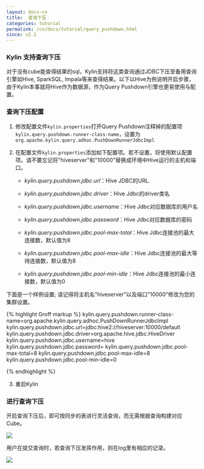 ```yaml
---
layout: docs-cn
title:  查询下压
categories: tutorial
permalink: /cn/docs/tutorial/query_pushdown.html
since: v2.1
---
```


### Kylin 支持查询下压

对于没有cube能查得结果的sql，Kylin支持将这类查询通过JDBC下压至备用查询引擎如Hive, SparkSQL, Impala等来查得结果。以下以Hive为例说明开启步骤，由于Kylin本事就将Hive作为数据源，作为Query Pushdown引擎也更易使用与配置。

### 查询下压配置

1. 修改配置文件`kylin.properties`打开Query Pushdown注释掉的配置项`kylin.query.pushdown.runner-class-name`，设置为`org.apache.kylin.query.adhoc.PushDownRunnerJdbcImpl`


2. 在配置文件`kylin.properties`添加如下配置项。若不设置，将使用默认配置项。请不要忘记将"hiveserver"和"10000"替换成环境中Hive运行的主机和端口。

    - *kylin.query.pushdown.jdbc.url*：Hive JDBC的URL.

    - *kylin.query.pushdown.jdbc.driver*：Hive Jdbc的driver类名
      
    - *kylin.query.pushdown.jdbc.username*：Hive Jdbc对应数据库的用户名

    - *kylin.query.pushdown.jdbc.password*：Hive Jdbc对应数据库的密码

    - *kylin.query.pushdown.jdbc.pool-max-total*：Hive Jdbc连接池的最大连接数，默认值为8

    - *kylin.query.pushdown.jdbc.pool-max-idle*：Hive Jdbc连接池的最大等待连接数，默认值为8
    
    - *kylin.query.pushdown.jdbc.pool-min-idle*：Hive Jdbc连接池的最小连接数，默认值为0

下面是一个样例设置; 请记得将主机名"hiveserver"以及端口"10000"修改为您的集群设置。

{% highlight Groff markup %} kylin.query.pushdown.runner-class-name=org.apache.kylin.query.adhoc.PushDownRunnerJdbcImpl kylin.query.pushdown.jdbc.url=jdbc:hive2://hiveserver:10000/default kylin.query.pushdown.jdbc.driver=org.apache.hive.jdbc.HiveDriver kylin.query.pushdown.jdbc.username=hive kylin.query.pushdown.jdbc.password= kylin.query.pushdown.jdbc.pool-max-total=8 kylin.query.pushdown.jdbc.pool-max-idle=8 kylin.query.pushdown.jdbc.pool-min-idle=0

{% endhighlight %}

3. 重启Kylin

### 进行查询下压

开启查询下压后，即可按同步的表进行灵活查询，而无需根据查询构建对应Cube。

   ![](/images/tutorial/2.1/push_down/push_down_1.png)

用户在提交查询时，若查询下压发挥作用，则在log里有相应的记录。

   ![](/images/tutorial/2.1/push_down/push_down_2.png)
